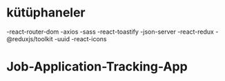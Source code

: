 # kütüphaneler

-react-router-dom
-axios
-sass
-react-toastify
-json-server
-react-redux
-@reduxjs/toolkit
-uuid
-react-icons
# Job-Application-Tracking-App
